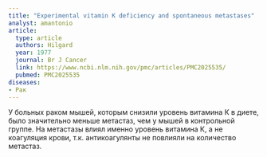 ```yaml
---
title: "Experimental vitamin K deficiency and spontaneous metastases"
analyst: amantonio
article:
  type: article
  authors: Hilgard
  year: 1977
  journal: Br J Cancer
  link: https://www.ncbi.nlm.nih.gov/pmc/articles/PMC2025535/
  pubmed: PMC2025535
diseases:
- Рак
---
```


У больных раком мышей, которым снизили уровень витамина К в диете, было значительно меньше метастаз, чем у мышей в контрольной группе. На метастазы влиял именно уровень витамина К, а не коагуляция крови, т.к. антикоагулянты не повлияли на количество метастаз.

